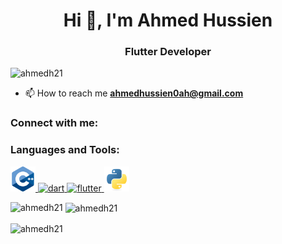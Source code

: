 <h1 align="center">Hi 👋, I'm Ahmed Hussien</h1>
<h3 align="center">Flutter Developer</h3>

<p align="left"> <img src="https://komarev.com/ghpvc/?username=ahmedh21&label=Profile%20views&color=0e75b6&style=flat" alt="ahmedh21" /> </p>

- 📫 How to reach me **ahmedhussien0ah@gmail.com**

<h3 align="left">Connect with me:</h3>
<p align="left">
</p>

<h3 align="left">Languages and Tools:</h3>
<p align="left"> <a href="https://www.w3schools.com/cpp/" target="_blank" rel="noreferrer"> <img src="https://raw.githubusercontent.com/devicons/devicon/master/icons/cplusplus/cplusplus-original.svg" alt="cplusplus" width="40" height="40"/> </a> <a href="https://dart.dev" target="_blank" rel="noreferrer"> <img src="https://www.vectorlogo.zone/logos/dartlang/dartlang-icon.svg" alt="dart" width="40" height="40"/> </a> <a href="https://flutter.dev" target="_blank" rel="noreferrer"> <img src="https://www.vectorlogo.zone/logos/flutterio/flutterio-icon.svg" alt="flutter" width="40" height="40"/> </a> <a href="https://www.python.org" target="_blank" rel="noreferrer"> <img src="https://raw.githubusercontent.com/devicons/devicon/master/icons/python/python-original.svg" alt="python" width="40" height="40"/> </a> </p>

<p><img align="left" src="https://github-readme-stats.vercel.app/api/top-langs?username=ahmedh21&show_icons=true&locale=en&layout=compact" alt="ahmedh21" /></p>

<p>&nbsp;<img align="center" src="https://github-readme-stats.vercel.app/api?username=ahmedh21&show_icons=true&locale=en" alt="ahmedh21" /></p>

<p><img align="center" src="https://github-readme-streak-stats.herokuapp.com/?user=ahmedh21&" alt="ahmedh21" /></p>
